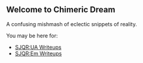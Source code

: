 ## Welcome to Chimeric Dream

A confusing mishmash of eclectic snippets of reality.

You may be here for:

* [SJQR:UA Writeups](/sjqruaw)
* [SJQR:Em Writeups](/sjqremw)
